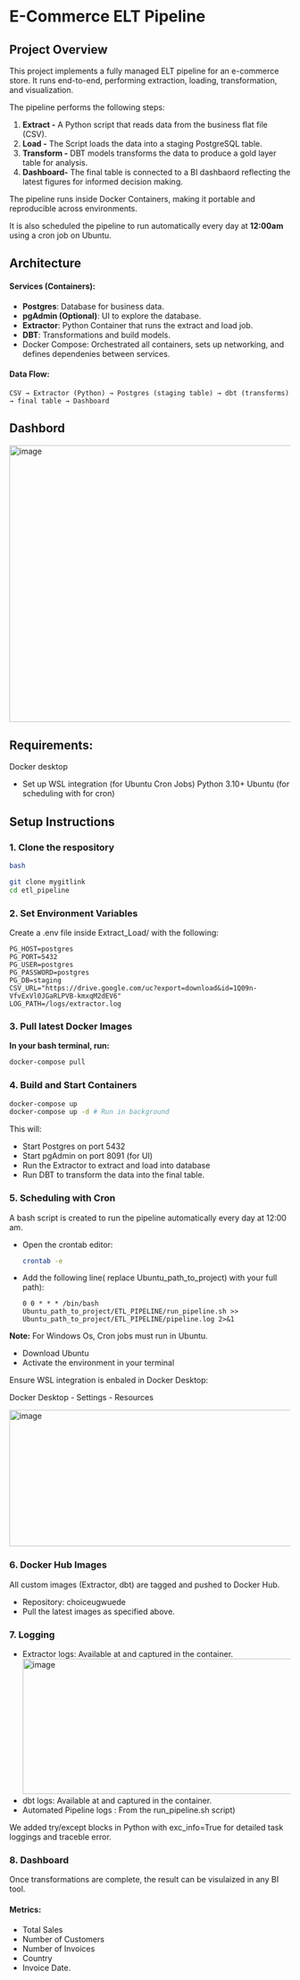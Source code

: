 # E-Commerce ELT Pipeline

## Project Overview

This project implements a fully managed ELT pipeline for an e-commerce store. It runs end-to-end, performing extraction, loading, transformation, and visualization.

The pipeline performs the following steps:

1. **Extract -** A Python script that reads data from the business flat file (CSV).
2. **Load -** The Script loads the data into a staging PostgreSQL table.
3. **Transform -** DBT models transforms the data to produce a gold layer table for analysis.
4. **Dashboard-** The final table is connected to a BI dashbaord reflecting the latest figures for informed decision making.

The pipeline runs inside Docker Containers, making it portable and reproducible across environments.

It is also scheduled the pipeline to run automatically every day at **12:00am** using a cron job on Ubuntu.

## Architecture

#### Services (Containers):
- **Postgres**: Database for business data.
- **pgAdmin (Optional)**: UI to explore the database.
- **Extractor**: Python Container that runs the extract and load job.
- **DBT**: Transformations and build models.
- Docker Compose: Orchestrated all containers, sets up networking, and defines dependenies between services.

#### Data Flow:
``` 
CSV → Extractor (Python) → Postgres (staging table) → dbt (transforms) → final table → Dashboard
```

## Dashbord

<img width="885" height="495" alt="image" src="https://github.com/user-attachments/assets/74a83a91-9bc0-4596-ab9a-38fcdb7b292b" />

## Requirements:
Docker desktop 
- Set up WSL integration (for Ubuntu Cron Jobs)
Python 3.10+
Ubuntu (for scheduling with for cron)

## Setup Instructions
### 1. Clone the respository

``` bash
bash

git clone mygitlink
cd etl_pipeline
```

### 2. Set Environment Variables
Create a .env file inside Extract_Load/ with the following:

``` env
PG_HOST=postgres
PG_PORT=5432
PG_USER=postgres
PG_PASSWORD=postgres
PG_DB=staging
CSV_URL="https://drive.google.com/uc?export=download&id=1Q09n-VfvExVl0JGaRLPVB-kmxqM2dEV6"
LOG_PATH=/logs/extractor.log
```

### 3. Pull latest Docker Images 
**In your bash terminal, run:**
``` bash
docker-compose pull
```

### 4. Build and Start Containers 
``` bash
docker-compose up
docker-compose up -d # Run in background
```

This will:
- Start Postgres on port 5432
- Start pgAdmin on port 8091 (for UI)
- Run the Extractor to extract and load into database
- Run DBT to transform the data into the final table.

### 5. Scheduling with Cron
A bash script is created to run the pipeline automatically every day at 12:00 am.
- Open the crontab editor:
  ``` bash
  crontab -e
  ```
- Add the following line( replace Ubuntu_path_to_project) with your full path):
  ```
  0 0 * * * /bin/bash Ubuntu_path_to_project/ETL_PIPELINE/run_pipeline.sh >> Ubuntu_path_to_project/ETL_PIPELINE/pipeline.log 2>&1
  ```

**Note:** For Windows Os, Cron jobs must run in Ubuntu. 
- Download Ubuntu
- Activate the environment in your terminal 

Ensure WSL integration is enbaled in Docker Desktop:

Docker Desktop - Settings - Resources 

<img width="593" height="244" alt="image" src="https://github.com/user-attachments/assets/ed6c26cb-2bf2-4761-923c-e4fe7250dcbe" />

### 6. Docker Hub Images
All custom images (Extractor, dbt) are tagged and pushed to Docker Hub.
- Repository: choiceugwuede
- Pull the latest images as specified above.

### 7. Logging
- Extractor logs: Available at and captured in the container.
  <img width="777" height="242" alt="image" src="https://github.com/user-attachments/assets/2ad60d34-a052-462b-bc62-50e4d5f188cc" />
- dbt logs: Available at and captured in the container.
- Automated Pipeline logs : From the run_pipeline.sh script)
  
We added try/except blocks in Python with exc_info=True for detailed task loggings and traceble error.

### 8. Dashboard
Once transformations are complete, the result can be visulaized in any BI tool.

#### Metrics:
- Total Sales
- Number of Customers
- Number of Invoices
- Country
- Invoice Date.







